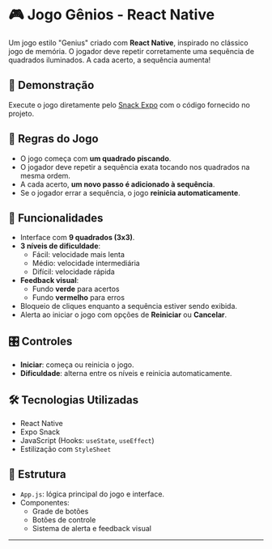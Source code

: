 # 🎮 Jogo Gênios - React Native

Um jogo estilo "Genius" criado com **React Native**, inspirado no clássico jogo de memória. O jogador deve repetir corretamente uma sequência de quadrados iluminados. A cada acerto, a sequência aumenta!

## 🚀 Demonstração

Execute o jogo diretamente pelo [Snack Expo](https://snack.expo.dev) com o código fornecido no projeto.

## 🧠 Regras do Jogo

- O jogo começa com **um quadrado piscando**.
- O jogador deve repetir a sequência exata tocando nos quadrados na mesma ordem.
- A cada acerto, **um novo passo é adicionado à sequência**.
- Se o jogador errar a sequência, o jogo **reinicia automaticamente**.

## 🔁 Funcionalidades

- Interface com **9 quadrados (3x3)**.
- **3 níveis de dificuldade**:
  - Fácil: velocidade mais lenta
  - Médio: velocidade intermediária
  - Difícil: velocidade rápida
- **Feedback visual**:
  - Fundo **verde** para acertos
  - Fundo **vermelho** para erros
- Bloqueio de cliques enquanto a sequência estiver sendo exibida.
- Alerta ao iniciar o jogo com opções de **Reiniciar** ou **Cancelar**.

## 🎛️ Controles

- **Iniciar**: começa ou reinicia o jogo.
- **Dificuldade**: alterna entre os níveis e reinicia automaticamente.

## 🛠️ Tecnologias Utilizadas

- React Native
- Expo Snack
- JavaScript (Hooks: `useState`, `useEffect`)
- Estilização com `StyleSheet`

## 📁 Estrutura

- `App.js`: lógica principal do jogo e interface.
- Componentes:
  - Grade de botões
  - Botões de controle
  - Sistema de alerta e feedback visual
---
